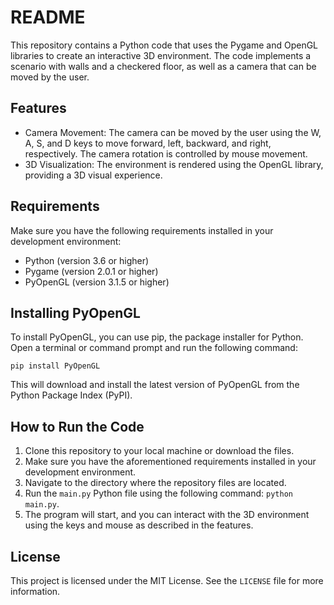 # README

This repository contains a Python code that uses the Pygame and OpenGL libraries to create an interactive 3D environment. The code implements a scenario with walls and a checkered floor, as well as a camera that can be moved by the user.

## Features

- Camera Movement: The camera can be moved by the user using the W, A, S, and D keys to move forward, left, backward, and right, respectively. The camera rotation is controlled by mouse movement.
- 3D Visualization: The environment is rendered using the OpenGL library, providing a 3D visual experience.

## Requirements

Make sure you have the following requirements installed in your development environment:

- Python (version 3.6 or higher)
- Pygame (version 2.0.1 or higher)
- PyOpenGL (version 3.1.5 or higher)

## Installing PyOpenGL

To install PyOpenGL, you can use pip, the package installer for Python. Open a terminal or command prompt and run the following command:

```
pip install PyOpenGL
```

This will download and install the latest version of PyOpenGL from the Python Package Index (PyPI).

## How to Run the Code

1. Clone this repository to your local machine or download the files.
2. Make sure you have the aforementioned requirements installed in your development environment.
3. Navigate to the directory where the repository files are located.
4. Run the `main.py` Python file using the following command: `python main.py`.
5. The program will start, and you can interact with the 3D environment using the keys and mouse as described in the features.


## License

This project is licensed under the MIT License. See the `LICENSE` file for more information.
